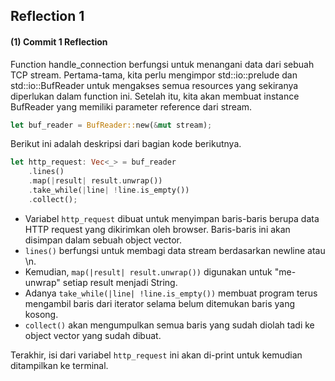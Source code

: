 ## Reflection 1

#### (1) Commit 1 Reflection
Function handle_connection berfungsi untuk menangani data dari sebuah TCP stream. Pertama-tama, kita perlu mengimpor std::io::prelude dan std::io::BufReader untuk mengakses semua resources yang sekiranya diperlukan dalam function ini. Setelah itu, kita akan membuat instance BufReader yang memiliki parameter reference dari stream.

```rust
let buf_reader = BufReader::new(&mut stream);
```

Berikut ini adalah deskripsi dari bagian kode berikutnya.
```rust
let http_request: Vec<_> = buf_reader
    .lines()
    .map(|result| result.unwrap())
    .take_while(|line| !line.is_empty())
    .collect();
```
- Variabel `http_request` dibuat untuk menyimpan baris-baris berupa data HTTP request yang dikirimkan oleh browser. Baris-baris ini akan disimpan dalam sebuah object vector.
- `lines()` berfungsi untuk membagi data stream berdasarkan newline atau \n.
- Kemudian, `map(|result| result.unwrap())` digunakan untuk "me-unwrap" setiap result menjadi String. 
- Adanya `take_while(|line| !line.is_empty())` membuat program terus mengambil baris dari iterator selama belum ditemukan baris yang kosong.
- `collect()` akan mengumpulkan semua baris yang sudah diolah tadi ke object vector yang sudah dibuat.

Terakhir, isi dari variabel `http_request` ini akan di-print untuk kemudian ditampilkan ke terminal.